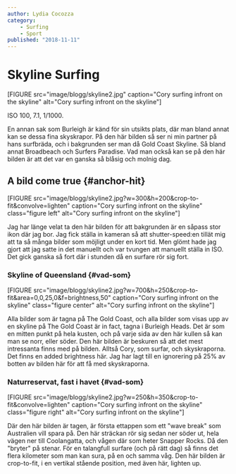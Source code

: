 ```yaml
---
author: Lydia Cocozza
category:
    - Surfing
    - Sport
published: "2018-11-11"
---
```

Skyline Surfing
==================================

[FIGURE src="image/blogg/skyline2.jpg" caption="Cory surfing infront on the skyline" alt="Cory surfing infront on the skyline"]

<!--more-->

ISO 100, 7.1, 1/1000.

En annan sak som Burleigh är känd för sin utsikts plats, där man bland annat kan se dessa fina skyskrapor. På den här bilden så ser ni min partner på hans surfbräda, och i bakgrunden ser man då Gold Coast Skyline. Så bland annat Broadbeach och Surfers Paradise. Vad man också kan se på den här bilden är att det var en ganska så blåsig och molnig dag.

A bild come true {#anchor-hit}
-----------------------------------

[FIGURE src="image/blogg/skyline2.jpg?w=300&h=200&crop-to-fit&convolve=lighten" caption="Cory surfing infront on the skyline" class="figure left" alt="Cory surfing infront on the skyline"]

Jag har länge velat ta den här bilden för att bakgrunden är en såpass stor ikon där jag bor. Jag fick ställa in kameran så att shutter-speed:en tillät mig att ta så många bilder som möjligt under en kort tid. Men glömt hade jag gjort att jag satte in det manuellt och var tvungen att manuellt ställa in ISO. Det gick ganska så fort där i stunden då en surfare rör sig fort.




### Skyline of Queensland {#vad-som}
[FIGURE src="image/blogg/skyline2.jpg?w=700&h=250&crop-to-fit&area=0,0,25,0&f=brightness,50" caption="Cory surfing infront on the skyline" class="figure center" alt="Cory surfing infront on the skyline"]

Alla bilder som är tagna på The Gold Coast, och alla bilder som visas upp av en skyline på The Gold Coast är in fact, tagna i Burleigh Heads. Det är som en mitten punkt på hela kusten, och på varje sida av den här kullen så kan man se norr, eller söder. Den här bilden är beskuren så att det mest intressanta finns med på bilden. Alltså Cory, som surfar, och skyskraporna. Det finns en added brightness här. Jag har lagt till en ignorering på 25% av botten av bilden här för att få med skyskraporna.

### Naturreservat, fast i havet {#vad-som}
[FIGURE src="image/blogg/skyline2.jpg?w=250&h=350&crop-to-fit&convolve=lighten" caption="Cory surfing infront on the skyline" class="figure right" alt="Cory surfing infront on the skyline"]

Där den här bilden är tagen, är första ettappen som ett "wave break" som Australien vill spara på. Den här sträckan rör sig sedan ner söder ut, hela vägen ner till Coolangatta, och vågen där som heter Snapper Rocks. Då den "bryter" på stenar. För en talangfull surfare (och på rätt dag) så finns det flera kilometer som man kan sura, på en och samma våg. Den här bilden är crop-to-fit, i en vertikal stående position, med även här, lighten up.
